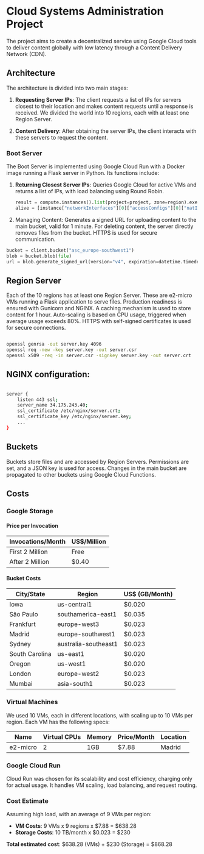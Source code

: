 # Cloud Systems Administration Project


The project aims to create a decentralized service using Google Cloud tools to deliver content globally with low latency through a Content Delivery Network (CDN).

## Architecture

The architecture is divided into two main stages:

1. **Requesting Server IPs**: The client requests a list of IPs for servers closest to their location and makes content requests until a response is received. We divided the world into 10 regions, each with at least one Region Server.

2. **Content Delivery**: After obtaining the server IPs, the client interacts with these servers to request the content.

### Boot Server

The Boot Server is implemented using Google Cloud Run with a Docker image running a Flask server in Python. Its functions include:

1. **Returning Closest Server IPs**: Queries Google Cloud for active VMs and returns a list of IPs, with load balancing using Round Robin.

   ```python
   result = compute.instances().list(project=project, zone=region).execute()
   alive = [instance["networkInterfaces"][0]["accessConfigs"][0]["natIP"] for instance in result['items'] if instance.get("status") == "RUNNING"]
2. Managing Content: Generates a signed URL for uploading content to the main bucket, valid for 1 minute. For deleting content, the server directly removes files from the bucket. HTTPS is used for secure communication.

```python
bucket = client.bucket("asc_europe-southwest1")
blob = bucket.blob(file)
url = blob.generate_signed_url(version="v4", expiration=datetime.timedelta(minutes=1), method="PUT")
```

## Region Server
Each of the 10 regions has at least one Region Server. These are e2-micro VMs running a Flask application to serve files. Production readiness is ensured with Gunicorn and NGINX. A caching mechanism is used to store content for 1 hour. Auto-scaling is based on CPU usage, triggered when average usage exceeds 80%. HTTPS with self-signed certificates is used for secure connections.

```bash

openssl genrsa -out server.key 4096
openssl req -new -key server.key -out server.csr
openssl x509 -req -in server.csr -signkey server.key -out server.crt
```

## NGINX configuration:

```bash

server {
    listen 443 ssl;
    server_name 34.175.243.40;
    ssl_certificate /etc/nginx/server.crt;
    ssl_certificate_key /etc/nginx/server.key;
    ...
}
```

## Buckets
Buckets store files and are accessed by Region Servers. Permissions are set, and a JSON key is used for access. Changes in the main bucket are propagated to other buckets using Google Cloud Functions.

## Costs

### Google Storage

#### Price per Invocation

| Invocations/Month | US$/Million |
|-------------------|-------------|
| First 2 Million   | Free        |
| After 2 Million   | $0.40       |

#### Bucket Costs

| City/State    | Region             | US$ (GB/Month) |
|---------------|---------------------|----------------|
| Iowa          | us-central1         | $0.020         |
| São Paulo     | southamerica-east1  | $0.035         |
| Frankfurt     | europe-west3        | $0.023         |
| Madrid        | europe-southwest1   | $0.023         |
| Sydney        | australia-southeast1| $0.023         |
| South Carolina| us-east1            | $0.020         |
| Oregon        | us-west1            | $0.020         |
| London        | europe-west2        | $0.023         |
| Mumbai        | asia-south1         | $0.023         |

### Virtual Machines

We used 10 VMs, each in different locations, with scaling up to 10 VMs per region. Each VM has the following specs:

| Name      | Virtual CPUs | Memory | Price/Month | Location |
|-----------|--------------|--------|-------------|----------|
| e2-micro  | 2            | 1GB    | $7.88       | Madrid   |

### Google Cloud Run

Cloud Run was chosen for its scalability and cost efficiency, charging only for actual usage. It handles VM scaling, load balancing, and request routing.

### Cost Estimate

Assuming high load, with an average of 9 VMs per region:

- **VM Costs**: 9 VMs x 9 regions x $7.88 = $638.28
- **Storage Costs**: 10 TB/month x $0.023 = $230

**Total estimated cost**: $638.28 (VMs) + $230 (Storage) = $868.28
